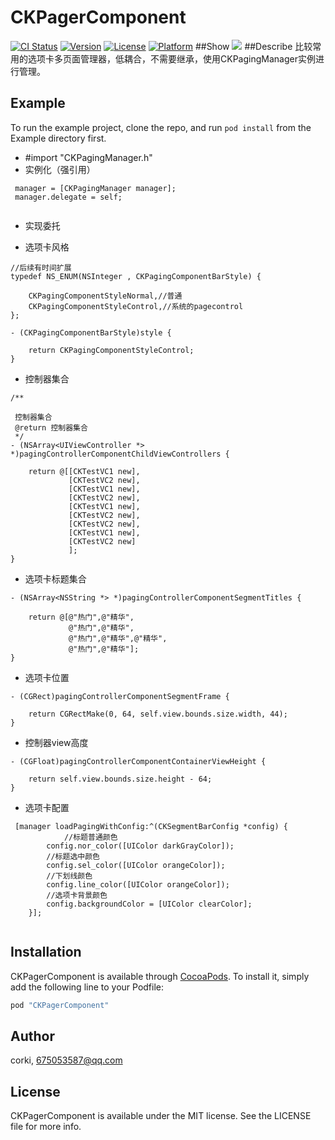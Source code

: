 # CKPagerComponent

[![CI Status](http://img.shields.io/travis/corkiios/CKPagerComponent.svg?style=flat)](https://travis-ci.org/corkiios/CKPagerComponent)
[![Version](https://img.shields.io/cocoapods/v/CKPagerComponent.svg?style=flat)](http://cocoapods.org/pods/CKPagerComponent)
[![License](https://img.shields.io/cocoapods/l/CKPagerComponent.svg?style=flat)](http://cocoapods.org/pods/CKPagerComponent)
[![Platform](https://img.shields.io/cocoapods/p/CKPagerComponent.svg?style=flat)](http://cocoapods.org/pods/CKPagerComponent)
##Show
![](https://github.com/corkiios/CKPagerComponent/page.gif)
##Describe
比较常用的选项卡多页面管理器，低耦合，不需要继承，使用CKPagingManager实例进行管理。
## Example

To run the example project, clone the repo, and run `pod install` from the Example directory first.

* #import "CKPagingManager.h"
* 实例化（强引用）

```
 manager = [CKPagingManager manager];
 manager.delegate = self;
    
```

* 实现委托<IPagingManager>

* 选项卡风格



```
//后续有时间扩展
typedef NS_ENUM(NSInteger , CKPagingComponentBarStyle) {
    
    CKPagingComponentStyleNormal,//普通
    CKPagingComponentStyleControl,//系统的pagecontrol
};

- (CKPagingComponentBarStyle)style {
    
    return CKPagingComponentStyleControl;
}

```
* 控制器集合


```
/**
 
 控制器集合
 @return 控制器集合
 */
- (NSArray<UIViewController *> *)pagingControllerComponentChildViewControllers {
    
    return @[[CKTestVC1 new],
             [CKTestVC2 new],
             [CKTestVC1 new],
             [CKTestVC2 new],
             [CKTestVC1 new],
             [CKTestVC2 new],
             [CKTestVC2 new],
             [CKTestVC1 new],
             [CKTestVC2 new]
             ];
}

```
* 选项卡标题集合


```
- (NSArray<NSString *> *)pagingControllerComponentSegmentTitles {
    
    return @[@"热门",@"精华",
             @"热门",@"精华",
             @"热门",@"精华",@"精华",
             @"热门",@"精华"];
}
```
* 选项卡位置


```
- (CGRect)pagingControllerComponentSegmentFrame {
    
    return CGRectMake(0, 64, self.view.bounds.size.width, 44);
}
```
* 控制器view高度


```
- (CGFloat)pagingControllerComponentContainerViewHeight {
    
    return self.view.bounds.size.height - 64;
}

```

* 选项卡配置


```
 [manager loadPagingWithConfig:^(CKSegmentBarConfig *config) {
			//标题普通颜色
        config.nor_color([UIColor darkGrayColor]);
        //标题选中颜色
        config.sel_color([UIColor orangeColor]);
        //下划线颜色
        config.line_color([UIColor orangeColor]);
        //选项卡背景颜色
        config.backgroundColor = [UIColor clearColor];
    }];
    
```
## Installation

CKPagerComponent is available through [CocoaPods](http://cocoapods.org). To install
it, simply add the following line to your Podfile:

```ruby
pod "CKPagerComponent"
```

## Author

corki, 675053587@qq.com

## License

CKPagerComponent is available under the MIT license. See the LICENSE file for more info.


